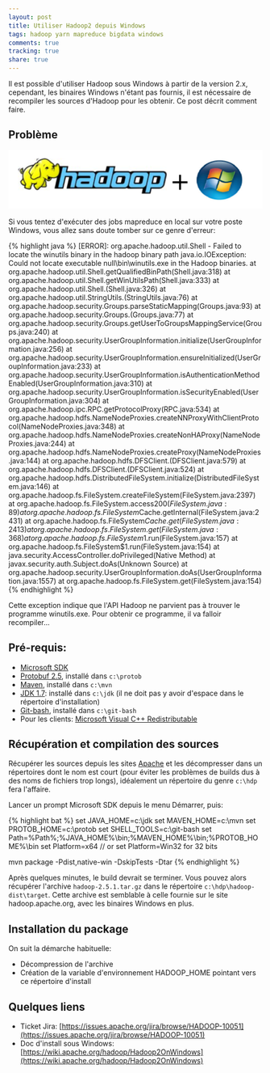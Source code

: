 ```yaml
---
layout: post
title: Utiliser Hadoop2 depuis Windows
tags: hadoop yarn mapreduce bigdata windows
comments: true
tracking: true
share: true
---
```


Il est possible d'utiliser Hadoop sous Windows à partir de la version 2.x, cependant, les binaires Windows n'étant
pas fournis, il est nécessaire de recompiler les sources d'Hadoop pour les obtenir. Ce post décrit comment faire.

## Problème

![Hadoop + Windows](/images/hadoop/hadoop-windows.png)

Si vous tentez d'exécuter des jobs mapreduce en local sur votre poste Windows, vous allez sans doute tomber sur ce genre 
d'erreur:

{% highlight java %}
[ERROR]: org.apache.hadoop.util.Shell - Failed to locate the winutils binary in the hadoop binary path
java.io.IOException: Could not locate executable null\bin\winutils.exe in the Hadoop binaries.
at org.apache.hadoop.util.Shell.getQualifiedBinPath(Shell.java:318)
at org.apache.hadoop.util.Shell.getWinUtilsPath(Shell.java:333)
at org.apache.hadoop.util.Shell.<clinit>(Shell.java:326)
at org.apache.hadoop.util.StringUtils.<clinit>(StringUtils.java:76)
at org.apache.hadoop.security.Groups.parseStaticMapping(Groups.java:93)
at org.apache.hadoop.security.Groups.<init>(Groups.java:77)
at org.apache.hadoop.security.Groups.getUserToGroupsMappingService(Groups.java:240)
at org.apache.hadoop.security.UserGroupInformation.initialize(UserGroupInformation.java:256)
at org.apache.hadoop.security.UserGroupInformation.ensureInitialized(UserGroupInformation.java:233)
at org.apache.hadoop.security.UserGroupInformation.isAuthenticationMethodEnabled(UserGroupInformation.java:310)
at org.apache.hadoop.security.UserGroupInformation.isSecurityEnabled(UserGroupInformation.java:304)
at org.apache.hadoop.ipc.RPC.getProtocolProxy(RPC.java:534)
at org.apache.hadoop.hdfs.NameNodeProxies.createNNProxyWithClientProtocol(NameNodeProxies.java:348)
at org.apache.hadoop.hdfs.NameNodeProxies.createNonHAProxy(NameNodeProxies.java:244)
at org.apache.hadoop.hdfs.NameNodeProxies.createProxy(NameNodeProxies.java:144)
at org.apache.hadoop.hdfs.DFSClient.<init>(DFSClient.java:579)
at org.apache.hadoop.hdfs.DFSClient.<init>(DFSClient.java:524)
at org.apache.hadoop.hdfs.DistributedFileSystem.initialize(DistributedFileSystem.java:146)
at org.apache.hadoop.fs.FileSystem.createFileSystem(FileSystem.java:2397)
at org.apache.hadoop.fs.FileSystem.access$200(FileSystem.java:89)
at org.apache.hadoop.fs.FileSystem$Cache.getInternal(FileSystem.java:2431)
at org.apache.hadoop.fs.FileSystem$Cache.get(FileSystem.java:2413)
at org.apache.hadoop.fs.FileSystem.get(FileSystem.java:368)
at org.apache.hadoop.fs.FileSystem$1.run(FileSystem.java:157)
at org.apache.hadoop.fs.FileSystem$1.run(FileSystem.java:154)
at java.security.AccessController.doPrivileged(Native Method)
at javax.security.auth.Subject.doAs(Unknown Source)
at org.apache.hadoop.security.UserGroupInformation.doAs(UserGroupInformation.java:1557)
at org.apache.hadoop.fs.FileSystem.get(FileSystem.java:154)
{% endhighlight %}

Cette exception indique que l'API Hadoop ne parvient pas à trouver le programme winutils.exe. Pour obtenir ce programme,
il va falloir recompiler...

## Pré-requis:

 * [Microsoft SDK](http://www.microsoft.com/en-us/download/details.aspx?id=8279)
 * [Protobuf 2.5](https://protobuf.googlecode.com/svn/rc/protoc-2.5.0-win32.zip), installé dans `c:\protob`
 * [Maven](http://maven.apache.org/download.cgi), installé dans `c:\mvn`
 * [JDK 1.7](http://www.oracle.com/technetwork/java/javase/downloads/jdk7-downloads-1880260.html): installé dans `c:\jdk` (il ne doit pas y avoir d'espace dans le répertoire d'installation)
 * [Git-bash](http://git-scm.com/download/win), installé dans `c:\git-bash`
 * Pour les clients: [Microsoft Visual C++ Redistributable](http://www.microsoft.com/en-us/download/details.aspx?id=30679)


## Récupération et compilation des sources

Récupérer les sources depuis les sites [Apache](http://www.apache.org/dyn/closer.cgi/hadoop/common/) et les 
décompresser dans un répertoires dont le nom est court (pour éviter les problèmes de builds dus à des noms de
fichiers trop longs), idéalement un répertoire du genre `c:\hdp` fera l'affaire.

Lancer un prompt Microsoft SDK depuis le menu Démarrer, puis:

{% highlight bat %}
set JAVA_HOME=c:\jdk
set MAVEN_HOME=c:\mvn
set PROTOB_HOME=c:\protob
set SHELL_TOOLS=c:\git-bash
set Path=%Path%;%JAVA_HOME%\bin;%MAVEN_HOME%\bin;%PROTOB_HOME%\bin
set Platform=x64 // or set Platform=Win32 for 32 bits

mvn package  -Pdist,native-win -DskipTests -Dtar
{% endhighlight %}

Après quelques minutes, le build devrait se terminer. Vous pouvez alors récupérer
l'archive `hadoop-2.5.1.tar.gz` dans le répertoire `c:\hdp\hadoop-dist\target`. Cette archive
est semblable à celle fournie sur le site hadoop.apache.org, avec les binaires Windows
en plus.

## Installation du package

On suit la démarche habituelle:

* Décompression de l'archive
* Création de la variable d'environnement HADOOP_HOME pointant vers ce répertoire d'install


## Quelques liens

* Ticket Jira: [https://issues.apache.org/jira/browse/HADOOP-10051](https://issues.apache.org/jira/browse/HADOOP-10051)
* Doc d'install sous Windows: [https://wiki.apache.org/hadoop/Hadoop2OnWindows](https://wiki.apache.org/hadoop/Hadoop2OnWindows)


